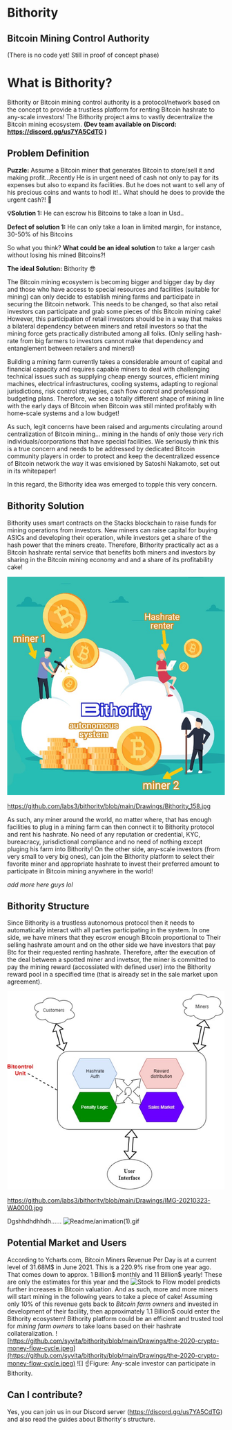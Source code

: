 # Bithority

## Bitcoin Mining Control Authority 
(There is no code yet! Still in proof of concept phase) 

# What is Bithority?

Bithority or Bitcoin mining control authority is a protocol/network based on the concept to provide a trustless platform for renting Bitcoin hashrate to any-scale investors! The Bithority project aims to vastly decentralize the Bitcoin mining ecosystem.
**(Dev team available on Discord: https://discord.gg/us7YA5CdTG )**

## Problem Definition
**Puzzle:** Assume a Bitcoin miner that generates Bitcoin to store/sell it and making profit...Recently He is in urgent need of cash not only to pay for its expenses but also to expand its facilities. But he does not want to sell any of his precious coins and wants to hodl it!.. What should he does to provide the urgent cash?! 🤔

**💡Solution 1:** He can escrow his Bitcoins to take a loan in Usd.. 

**Defect of solution 1:** He can only take a loan in limited margin, for instance, 30-50% of his Bitcoins

So what you think? **What could be an ideal solution** to take a larger cash without losing his mined Bitcoins?!  
 
**The ideal Solution:** Bithority  😎

The Bitcoin mining ecosystem is becoming bigger and bigger day by day and those who have access to special resources and facilities (suitable for mining) can only decide to establish mining farms and participate in securing the Bitcoin network. This needs to be changed, so that also retail investors can participate and grab some pieces of this Bitcoin mining cake! However, this participation of retail investors should be in a way that makes a bilateral dependency between miners and retail investors so that the mining force gets practically distributed among all folks. (Only selling hash-rate from big farmers to investors cannot make that dependency and entanglement between retailers and miners!) 

Building a mining farm currently takes a considerable amount of capital and financial capacity and requires capable miners to deal with challenging technical issues such as supplying cheap energy sources, efficient mining machines, electrical infrastructures, cooling systems, adapting to regional jurisdictions, risk control strategies, cash flow control and professional budgeting plans. Therefore, we see a totally different shape of mining in line with the early days of Bitcoin when Bitcoin was still minted profitably with home-scale systems and a low budget!

As such, legit concerns have been raised and arguments circulating around centralization of Bitcoin mining... mining in the hands of only those very rich individuals/corporations that have special facilities. We seriously think this is a true concern and needs to be addressed by dedicated Bitcoin community players in order to protect and keep the decentralized essence of Bitcoin network the way it was envisioned by Satoshi Nakamoto, set out in its whitepaper!

In this regard, the Bithority idea was emerged to topple this very concern.

## Bithority Solution

Bithority uses smart contracts on the Stacks blockchain to raise funds for mining operations from investors. New miners can raise capital for buying ASICs and developing their operation, while investors get a share of the hash power that the miners create.
Therefore, Bithority practically act as a Bitcoin hashrate rental service that benefits both miners and investors by sharing in the Bitcoin mining economy and and a share of its profitability cake! 

![Readme/Bithority_158.jpg](Readme/Bithority_158.jpg)

https://github.com/labs3/bithority/blob/main/Drawings/Bithority_158.jpg

As such, any miner around the world, no matter where, that has enough facilities to plug in a mining farm can then connect it to Bithority protocol and rent his hashrate. No need of any reputation or credential, KYC, bureacracy, jurisdictional compliance and no need of nothing except pluging his farm into Bithority! 
On the other side, any-scale investors (from very small to very big ones), can join the Bithority platform to select their favorite miner and appropriate hashrate to invest their preferred amount to participate in Bitcoin mining anywhere in the world!

*add more here guys lol*

## Bithority Structure 
Since Bithority is a trustless autonomous protocol then it needs to automatically interact with all parties participating in the system. In one side, we have miners that they escrow enough Bitcoin proportional to 
Their selling hashrate amount and on the other side we have investors that pay Btc for their requested renting hashrate. Therefore, after the execution of the deal between a spotted miner and invetsor, the miner is committed to pay the mining reward (accossiated with defined user) into the Bithority reward pool in a specified time (that is already set in the sale market upon agreement). 


![Readme/IMG-20210323-WA0000.jpg](Readme/IMG-20210323-WA0000.jpg)

https://github.com/labs3/bithority/blob/main/Drawings/IMG-20210323-WA0000.jpg

Dgshhdhdhhdh...... 
![Readme/animation(1).gif](Readme/animation(1).gif) 

## Potential Market and Users

According to Ycharts.com, Bitcoin Miners Revenue Per Day is at a current level of 31.68M$ in June 2021. This is a 220.9% rise from one year ago. That comes down to approx. 1 Billion$ monthly and 11 Billion$ yearly! These are only the estimates for this year and the ![Stock to Flow model](https://medium.com/@100trillionUSD/bitcoin-stock-to-flow-cross-asset-model-50d260feed12) predicts further increases in Bitcoin valuation. And as such, more and more miners will start mining in the following years to take a piece of cake! 
Assuming only 10% of this revenue gets back to _Bitcoin farm owners_ and invested in development of their facility, then approximately 1.1 Billion$ could enter the Bithority ecosystem! Bithority platform could be an efficient and trusted tool for _mining farm owners_ to take loans based on their hashrate collateralization.
![https://github.com/syvita/bithority/blob/main/Drawings/the-2020-crypto-money-flow-cycle.jpeg](https://github.com/syvita/bithority/blob/main/Drawings/the-2020-crypto-money-flow-cycle.jpeg) 
  ![]        ☝️Figure: Any-scale investor can participate in Bithority. 


## Can I contribute?
Yes, you can join us in our Discord server (https://discord.gg/us7YA5CdTG) and also read the guides about Bithority's structure.

